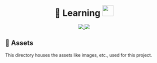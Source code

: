 <div align="center" display="block">
    <h1>🤔 Learning <img height="35" src="https://upload.wikimedia.org/wikipedia/commons/f/f8/Vulkan_API_logo.svg"></h1>
    <div style="margin:10px" align="center">
        <a href="https://www.cplusplus.com/info/description/">
                <img src="https://img.shields.io/badge/C++-20-f34b7d.svg?style=flat&logo=c%2B%2B">
        </a>
        <a href="https://cmake.org/"><img src="https://img.shields.io/badge/CMake-3.22-DA3434.svg?style=flat&logo=cmake">
        </a>
    </div>
</div>

## 📂 Assets
This directory houses the assets like images, etc., used for this project.